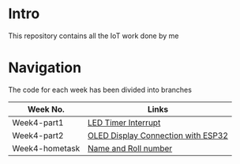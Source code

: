 # Intro
This repository contains all the IoT work done by me
# Navigation
The code for each week has been divided into branches

| Week No.       | Links   |
| --------       | ------- |
| Week4-part1    | [LED Timer Interrupt](https://github.com/haider-ali-1254/IoT-Work/tree/week4-part1)    |
| Week4-part2    | [OLED Display Connection with ESP32](https://github.com/haider-ali-1254/IoT-Work/tree/week4-part2-oled)    |
| Week4-hometask    | [Name and Roll number](https://github.com/haider-ali-1254/IoT-Work/tree/week4-hometask)    |

